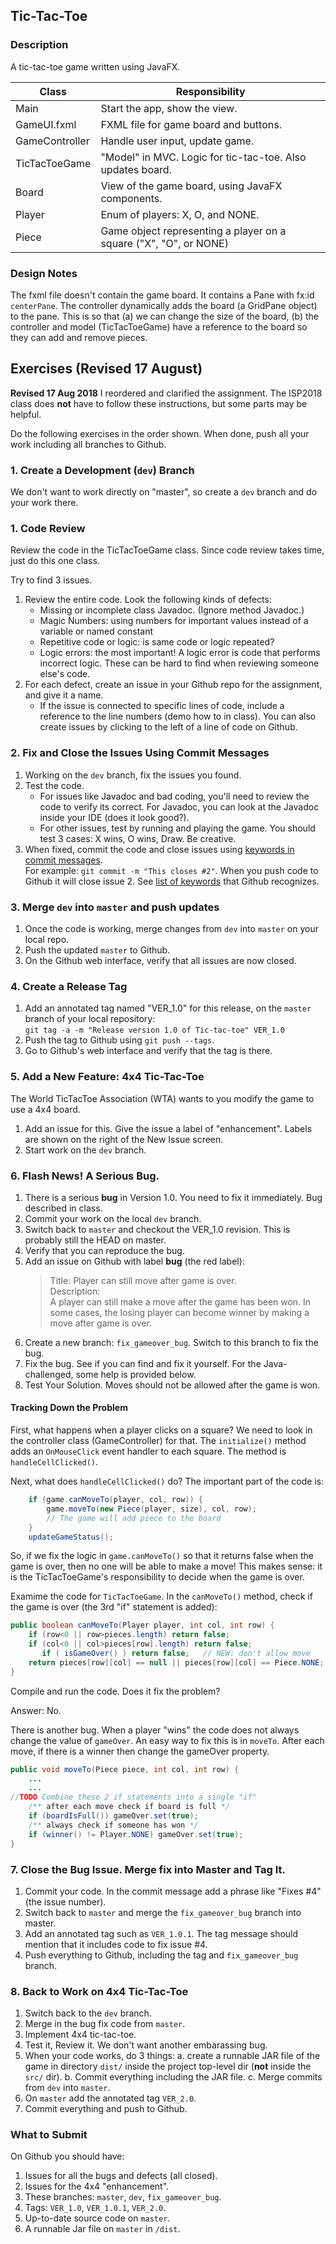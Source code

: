 ## Tic-Tac-Toe

### Description

A tic-tac-toe game written using JavaFX.

| Class          | Responsibility              |
|----------------|-----------------------------|
| Main           | Start the app, show the view. |
| GameUI.fxml    | FXML file for game board and buttons. |
| GameController | Handle user input, update game. |
| TicTacToeGame  | "Model" in MVC. Logic for tic-tac-toe. Also updates board. |
| Board          | View of the game board, using JavaFX components. |
| Player         | Enum of players: X, O, and NONE. |
| Piece          | Game object representing a player on a square ("X", "O", or NONE)|

### Design Notes

The fxml file doesn't contain the game board.
It contains a Pane with fx:id `centerPane`. The controller
dynamically adds the board (a GridPane object) to the pane.
This is so that (a) we can change the size of the board,
(b) the controller and model (TicTacToeGame) have a reference
to the board so they can add and remove pieces.

## Exercises (Revised 17 August)

**Revised 17 Aug 2018** I reordered and clarified the assignment.  The ISP2018 class does **not** have to follow these instructions, but some parts may be helpful.

Do the following exercises in the order shown.
When done, push all your work including all branches to Github.

### 1. Create a Development (`dev`) Branch

We don't want to work directly on "master", so create a `dev` branch
and do your work there.


### 1. Code Review

Review the code in the TicTacToeGame class.  Since code review takes time, just do this one class.

Try to find 3 issues.

1. Review the entire code. Look the following kinds of defects:
   * Missing or incomplete class Javadoc. (Ignore method Javadoc.)
   * Magic Numbers: using numbers for important values instead of a variable or named constant
   * Repetitive code or logic: is same code or logic repeated? 
   * Logic errors: the most important!  A logic error is code that performs incorrect logic.  These can be hard to find when reviewing someone else's code.
2. For each defect, create an issue in your Github repo for the assignment, and give it a name.
   * If the issue is connected to specific lines of code, include a reference to the line numbers (demo how to in class).  You can also create issues by clicking to the left of a line of code on Github.

### 2. Fix and Close the Issues Using Commit Messages

1. Working on the `dev` branch, fix the issues you found.
2. Test the code.  
   * For issues like Javadoc and bad coding, you'll need to review the code to verify its correct.  For Javadoc, you can look at the Javadoc inside your IDE (does it look good?).
   * For other issues, test by running and playing the game. You should test 3 cases: X wins, O wins, Draw.  Be creative.
3. When fixed, commit the code and close issues using [keywords in commit messages](https://help.github.com/articles/closing-issues-using-keywords/).    
   For example: `git commit -m "This closes #2"`. When you push code to Github it will close issue 2.  See [list of keywords](https://help.github.com/articles/closing-issues-using-keywords/) that Github recognizes.

### 3. Merge `dev` into `master` and push updates

1. Once the code is working, merge changes from `dev` into `master` on your local repo.
2. Push the updated `master` to Github.
3. On the Github web interface, verify that all issues are now closed.

### 4. Create a Release Tag
 
1. Add an annotated tag named "VER_1.0" for this release, on the `master` branch of your local repository:   
   ```git tag -a -m "Release version 1.0 of Tic-tac-toe" VER_1.0```
2. Push the tag to Github using `git push --tags`.  
3. Go to Github's web interface and verify that the tag is there.

### 5. Add a New Feature: 4x4 Tic-Tac-Toe

The World TicTacToe Association (WTA) wants to you modify the game to use a 4x4 board.

1. Add an issue for this.  Give the issue a label of "enhancement". Labels are shown on the right of the New Issue screen.
2. Start work on the `dev` branch.


### 6. Flash News!  A Serious Bug.

1. There is a serious **bug** in Version 1.0.  You need to fix it immediately.  Bug described in class.
2. Commit your work on the local `dev` branch.
3. Switch back to `master` and checkout the VER_1.0 revision.  This is probably still the HEAD on master.
4. Verify that you can reproduce the bug.
5. Add an issue on Github with label **bug** (the red label):
   > Title: Player can still move after game is over.    
   > Description:    
   > A player can still make a move after the game has been won.
   > In some cases, the losing player can become winner by making a move after game is over.
5. Create a new branch: `fix_gameover_bug`. Switch to this branch to fix the bug.
6. Fix the bug.  See if you can find and fix it yourself.  For the Java-challenged, some help is provided below.
7. Test Your Solution.  Moves should not be allowed after the game is won.

#### Tracking Down the Problem

First, what happens when a player clicks on a square?  We need to look in the controller class (GameController) for that.  The `initialize()` method adds an `OnMouseClick` event handler to each square. The method is `handleCellClicked()`.

Next, what does `handleCellClicked()` do?  The important part of the code is:
```java
    if (game.canMoveTo(player, col, row)) {
        game.moveTo(new Piece(player, size), col, row);
        // The game will add piece to the board
    }
    updateGameStatus();
```
So, if we fix the logic in `game.canMoveTo()` so that it returns false when the game is over, then no one will be able to make a move!  This makes sense: it is the TicTacToeGame's responsibility to decide when the game is over.

Examime the code for `TicTacToeGame`.  In the `canMoveTo()` method, check if the game is over (the 3rd "if" statement is added):
```java
public boolean canMoveTo(Player player, int col, int row) {
	if (row<0 || row>pieces.length) return false;
	if (col<0 || col>pieces[row].length) return false;
       if ( isGameOver() ) return false;   // NEW: don't allow move 
	return pieces[row][col] == null || pieces[row][col] == Piece.NONE;
}
```

Compile and run the code.  Does it fix the problem?

Answer: No.

There is another bug.  When a player "wins" the code does not always change the value of `gameOver`.  An easy way to fix this is in `moveTo`. After each move, if there is a winner then change the gameOver property.
```java
public void moveTo(Piece piece, int col, int row) {
    ...
    ...
//TODO Combine these 2 if statements into a single "if"
    /** after each move check if board is full */
	if (boardIsFull()) gameOver.set(true);
    /** always check if someone has won */
    if (winner() != Player.NONE) gameOver.set(true);
}
```

### 7. Close the Bug Issue. Merge fix into Master and Tag It.

1. Commit your code.  In the commit message add a phrase like "Fixes #4" (the issue number).
2. Switch back to `master` and merge the `fix_gameover_bug` branch into master.
3. Add an annotated tag such as `VER_1.0.1`. The tag message should mention that it includes code to fix issue #4.
4. Push everything to Github, including the tag and `fix_gameover_bug` branch.

### 8. Back to Work on 4x4 Tic-Tac-Toe

1. Switch back to the `dev` branch.
2. Merge in the bug fix code from `master`.
3. Implement 4x4 tic-tac-toe.
4. Test it, Review it.  We don't want another embarassing bug.
5. When your code works, do 3 things:
   a. create a runnable JAR file of the game in directory `dist/` inside the project top-level dir (**not** inside the `src/` dir).
   b. Commit everything including the JAR file.
   c. Merge commits from `dev` into `master`.
6. On `master` add the annotated tag `VER_2.0`.
7. Commit everything and push to Github.

### What to Submit

On Github you should have:

1. Issues for all the bugs and defects (all closed).
2. Issues for the 4x4 "enhancement".
3. These branches: `master`, `dev`, `fix_gameover_bug`.
4. Tags: `VER_1.0`, `VER_1.0.1`, `VER_2.0`.
5. Up-to-date source code on `master`.
6. A runnable Jar file on `master` in `/dist`.


